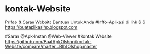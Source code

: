 # kontak-Website
Prifasi &amp; Saran
Website Bantuan Untuk Anda
#Inffo-Aplikasi di link
$
$
https://buataplikasihp.blogspot.com

#Saran
@Apk-Instan
@Web-Viewer
#Kontak Website
https://github.com/BuatApkOlshop/kontak-Website/compare/master...BlbliOlshop:master
